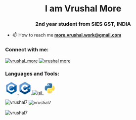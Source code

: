 <h1 align="center">I am Vrushal More</h1>
<h3 align="center">2nd year student from SIES GST, INDIA</h3>

- 📫 How to reach me **more.vrushal.work@gmail.com**

<h3 align="left">Connect with me:</h3>
<p align="left">
<a href="https://twitter.com/vrushal_more" target="blank"><img align="center" src="https://raw.githubusercontent.com/rahuldkjain/github-profile-readme-generator/master/src/images/icons/Social/twitter.svg" alt="vrushal_more" height="30" width="40" /></a>
<a href="https://linkedin.com/in/vrushal more" target="blank"><img align="center" src="https://raw.githubusercontent.com/rahuldkjain/github-profile-readme-generator/master/src/images/icons/Social/linked-in-alt.svg" alt="vrushal more" height="30" width="40" /></a>
</p>

<h3 align="left">Languages and Tools:</h3>
<p align="left"> <a href="https://www.cprogramming.com/" target="_blank" rel="noreferrer"> <img src="https://raw.githubusercontent.com/devicons/devicon/master/icons/c/c-original.svg" alt="c" width="40" height="40"/> </a> <a href="https://www.w3schools.com/cpp/" target="_blank" rel="noreferrer"> <img src="https://raw.githubusercontent.com/devicons/devicon/master/icons/cplusplus/cplusplus-original.svg" alt="cplusplus" width="40" height="40"/> </a> <a href="https://git-scm.com/" target="_blank" rel="noreferrer"> <img src="https://www.vectorlogo.zone/logos/git-scm/git-scm-icon.svg" alt="git" width="40" height="40"/> </a> <a href="https://www.python.org" target="_blank" rel="noreferrer"> <img src="https://raw.githubusercontent.com/devicons/devicon/master/icons/python/python-original.svg" alt="python" width="40" height="40"/> </a> </p>

<p><img align="left" src="https://github-readme-stats.vercel.app/api/top-langs?username=vrushal7&show_icons=true&locale=en&layout=compact" alt="vrushal7" /></p>

<p>&nbsp;<img align="center" src="https://github-readme-stats.vercel.app/api?username=vrushal7&show_icons=true&locale=en" alt="vrushal7" /></p>

<p><img align="center" src="https://github-readme-streak-stats.herokuapp.com/?user=vrushal7&" alt="vrushal7" /></p>
